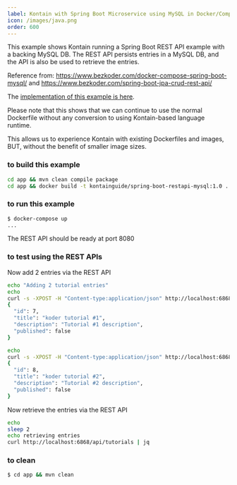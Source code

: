 ```yaml
---
label: Kontain with Spring Boot Microservice using MySQL in Docker/Compose
icon: /images/java.png
order: 600
---
```


This example shows Kontain running a Spring Boot REST API example with a backing MySQL DB.  The REST API persists entries in a MySQL DB, and the API is also be used to retrieve the entries.

Reference from:
https://www.bezkoder.com/docker-compose-spring-boot-mysql/ and https://www.bezkoder.com/spring-boot-jpa-crud-rest-api/

The [implementation of this example is here](https://github.com/kontainapp/guide-examples/tree/master/examples/java/spring-boot-restapi-mysql).

Please note that this shows that we can continue to use the normal Dockerfile without any conversion to using  Kontain-based language runtime.

This allows us to experience Kontain with existing Dockerfiles and images, BUT, without the benefit of smaller image sizes.

### to build this example
```bash
cd app && mvn clean compile package
cd app && docker build -t kontainguide/spring-boot-restapi-mysql:1.0 .
```

### to run this example
```bash
$ docker-compose up
...
```

The REST API should be ready at port 8080

### to test using the REST APIs
Now add 2 entries via the REST API
```bash
echo "Adding 2 tutorial entries"
echo
curl -s -XPOST -H "Content-type:application/json" http://localhost:6868/api/tutorials -d '{"title": "koder tutorial #1", "description": "Tutorial #1 description"}' | jq
{
  "id": 7,
  "title": "koder tutorial #1",
  "description": "Tutorial #1 description",
  "published": false
}

echo
curl -s -XPOST -H "Content-type:application/json" http://localhost:6868/api/tutorials -d '{"title": "koder tutorial #2", "description": "Tutorial #2 description"}' | jq
{
  "id": 8,
  "title": "koder tutorial #2",
  "description": "Tutorial #2 description",
  "published": false
}
```

Now retrieve the entries via the REST API
```bash
echo
sleep 2
echo retrieving entries
curl http://localhost:6868/api/tutorials | jq
```

### to clean
```bash
$ cd app && mvn clean
```
